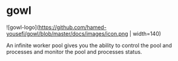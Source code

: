 # gowl
![gowl-logo](https://github.com/hamed-yousefi/gowl/blob/master/docs/images/icon.png | width=140)

An infinite worker pool gives you the ability to control the pool and processes and monitor the pool and processes status.

